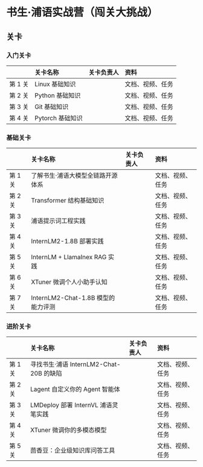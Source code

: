 # 书生·浦语实战营（闯关大挑战）




## 关卡

### 入门关卡

||关卡名称|关卡负责人|资料|
|:-----|:----|:----|:-----|
|第 1 关| Linux 基础知识 ||文档、视频、任务|
|第 2 关|Python 基础知识 | | 文档、视频、任务 |
|第 3 关|Git 基础知识||文档、视频、任务|
|第 4 关| Pytorch 基础知识|| 文档、视频、任务 |


### 基础关卡


||关卡名称|关卡负责人|资料|
|:-----|:----|:----|:-----|
|第 1 关| 了解书生·浦语大模型全链路开源体系 ||文档、视频、任务|
|第 2 关| Transformer 结构基础知识 | | 文档、视频、任务 |
|第 3 关| 浦语提示词工程实践 ||文档、视频、任务|
|第 4 关| InternLM2-1.8B 部署实践 || 文档、视频、任务 |
|第 5 关| InternLM + LlamaInex RAG 实践 || 文档、视频、任务 |
|第 6 关| XTuner 微调个人小助手认知 || 文档、视频、任务 |
|第 7 关| InternLM2-Chat-1.8B 模型的能力评测 || 文档、视频、任务 |



### 进阶关卡

||关卡名称|关卡负责人|资料|
|:-----|:----|:----|:-----|
|第 1 关| 寻找书生·浦语 InternLM2-Chat-20B 的缺陷 ||文档、视频、任务|
|第 2 关| Lagent 自定义你的 Agent 智能体 | | 文档、视频、任务 |
|第 3 关| LMDeploy 部署 InternVL 浦语灵笔实践 ||文档、视频、任务|
|第 4 关| XTuner 微调你的多模态模型 || 文档、视频、任务 |
|第 5 关| 茴香豆：企业级知识库问答工具|| 文档、视频、任务 |
